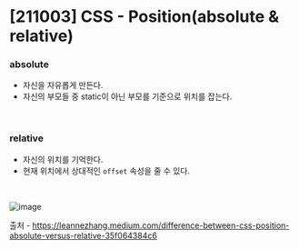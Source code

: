 # [211003] CSS - Position(absolute & relative)

### absolute

- 자신을 자유롭게 만든다.
- 자신의 부모들 중 static이 아닌 부모를 기준으로 위치를 잡는다.

<br>

### relative

- 자신의 위치를 기억한다.
- 현재 위치에서 상대적인 `offset` 속성을 줄 수 있다.


<br>

![image](https://user-images.githubusercontent.com/64825713/135745424-c3f99212-28d4-484c-b766-3847a38a2264.png)


출처 - https://leannezhang.medium.com/difference-between-css-position-absolute-versus-relative-35f064384c6
